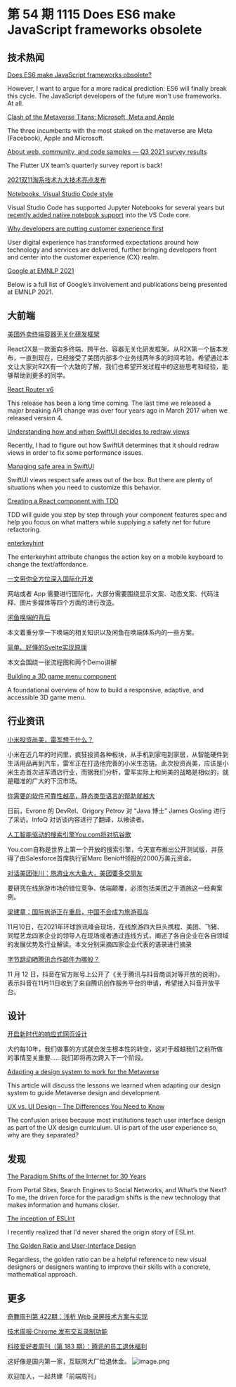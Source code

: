 # 第 54 期 1115 Does ES6 make JavaScript frameworks obsolete
## 技术热闻
[Does ES6 make JavaScript frameworks obsolete?](https://stackoverflow.blog/2021/11/10/does-es6-make-javascript-frameworks-obsolete/)

However, I want to argue for a more radical prediction: ES6 will finally break this cycle. The JavaScript developers of the future won’t use frameworks. At all.

[Clash of the Metaverse Titans: Microsoft, Meta and Apple](https://medium.com/building-the-metaverse/clash-of-the-metaverse-titans-microsoft-meta-and-apple-ce505b010376)

The three incumbents with the most staked on the metaverse are Meta (Facebook), Apple and Microsoft.

[About web, community, and code samples — Q3 2021 survey results](https://medium.com/flutter/about-web-community-and-code-samples-q3-2021-survey-results-b67f5b997dca)

The Flutter UX team’s quarterly survey report is back!

[2021双11淘系技术九大技术亮点发布](https://mp.weixin.qq.com/s/zij3W4LmRQ4ta3F5UnXkqg)


[Notebooks, Visual Studio Code style](https://code.visualstudio.com/blogs/2021/11/08/custom-notebooks)

Visual Studio Code has supported Jupyter Notebooks for several years but [recently added native notebook support](https://code.visualstudio.com/blogs/2021/08/05/notebooks) into the VS Code core.

[Why developers are putting customer experience first](https://www.elastic.co/cn/blog/why-developers-are-putting-customer-experience-first)

User digital experience has transformed expectations around how technology and services are delivered, further bringing developers front and center into the customer experience (CX) realm.

[Google at EMNLP 2021](https://ai.googleblog.com/2021/11/google-at-emnlp-2021.html)

Below is a full list of Google’s involvement and publications being presented at EMNLP 2021.

## 大前端
[美团外卖终端容器无关化研发框架](https://tech.meituan.com/2021/11/11/meituan-waimai-containerless-framework.html)

React2X是一款面向多终端、跨平台、容器无关化研发框架。从R2X第一个版本发布，一直到现在，已经接受了美团内部多个业务线两年多的时间考验。希望通过本文让大家对R2X有一个大致的了解，我们也希望开发过程中的这些思考和经验，能够帮助到更多的同学。

[React Router v6](https://remix.run/blog/react-router-v6)

This release has been a long time coming. The last time we released a major breaking API change was over four years ago in March 2017 when we released version 4.

[Understanding how and when SwiftUI decides to redraw views](https://www.donnywals.com/understanding-how-and-when-swiftui-decides-to-redraw-views/)

Recently, I had to figure out how SwiftUI determines that it should redraw views in order to fix some performance issues.

[Managing safe area in SwiftUI](https://swiftwithmajid.com/2021/11/03/managing-safe-area-in-swiftui/)

SwiftUI views respect safe areas out of the box. But there are plenty of situations when you need to customize this behavior.

[Creating a React component with TDD](https://dev.to/mbarzeev/creating-a-react-component-with-tdd-2jn8)

TDD will guide you step by step through your component features spec and help you focus on what matters while supplying a safety net for future refactoring.

[enterkeyhint](https://css-tricks.com/enterkeyhint/)

The enterkeyhint attribute changes the action key on a mobile keyboard to change the text/affordance.

[一文带你全方位深入国际化开发](https://mp.weixin.qq.com/s/3ljIuXROwEhZWf76Oyg8bw)

网站或者 App 需要进行国际化，大部分需要围绕显示文案、动态文案、代码注释、图片多媒体等四个方面的进行改造。

[闲鱼唤端的背后](https://mp.weixin.qq.com/s/MQ2XlroLF6vhM7qP1H-tBQ)

本文着重分享一下唤端的相关知识以及闲鱼在唤端体系内的一些方案。

[简单、好懂的Svelte实现原理](https://mp.weixin.qq.com/s/6nS6jI-1Q0BOkxEQ1HmD_A)

本文会围绕一张流程图和两个Demo讲解

[Building a 3D game menu component](https://web.dev/building-a-3d-game-menu-component/)

A foundational overview of how to build a responsive, adaptive, and accessible 3D game menu.

## 行业资讯
[小米投资尚美，雷军想干什么？](https://mp.weixin.qq.com/s/Lk5nMjpWSoXOnAxMFVwGyA)

小米在近几年的时间里，疯狂投资各种板块，从手机到家电到家居，从智能硬件到生活用品再到汽车，雷军正在打造他完善的小米生态链。此次投资尚美，应该是小米生态首次进军酒店行业，而据我们分析，雷军实际上和尚美的战略是相似的，就是瞄准的广大的下沉市场。

[你需要的软件可靠性越高，静态类型语言的帮助就越大](https://mp.weixin.qq.com/s/WxoT7psyV1lAclN3N32-ZQ)

日前，Evrone 的 DevRel、Grigory Petrov 对 “Java 博士” James Gosling 进行了采访。InfoQ 对访谈内容进行了翻译，以飨读者。

[人工智能驱动的搜索引擎You.com将对抗谷歌](https://www.toutiao.com/i7028624323694821918/)

You.com自称是世界上第一个开放的搜索引擎，今天宣布推出公开测试版，并获得了由Salesforce首席执行官Marc Benioff领投的2000万美元资金。

[对话美团张川：旅游业水大鱼大，美团要多交朋友](https://mp.weixin.qq.com/s/OYmMY0gQZwqxEGhIfxfDIw)

要研究在线旅游市场的错位竞争、低端颠覆，必须包括美团之于酒旅这一经典案例。

[梁建章：国际旅游正在重启，中国不会成为旅游孤岛](https://mp.weixin.qq.com/s/kgt033Q8PoDdst-0hy0xeQ)

11月10日，在2021年环球旅讯峰会现场，在线旅游四大巨头携程、美团、飞猪、同程艺龙四家企业的领导人在现场或者通过连线方式，阐述了各自企业在各自领域的发展优势及行业解读。本文分别采摘四家企业代表的语录进行摘录

[字节跳动晒腾讯合作邮件为哪般？](https://mp.weixin.qq.com/s/YRaCP_snJqbwSX3IusIblA)

11 月 12 日，抖音在官方账号上公开了《关于腾讯与抖音商谈对等开放的说明》，表示抖音在11月11日收到了来自腾讯创作服务平台的申请，希望接入抖音开放平台。

## 设计
[开启新时代的响应式网页设计](https://mp.weixin.qq.com/s/DELQf9aVd9EOaOq49Q_7uQ)

大约每10年，我们做事的方式就会发生根本性的转变，这对于超越我们之前所做的事情至关重要……我们即将再次跨入下一个阶段。

[Adapting a design system to work for the Metaverse](https://stackoverflow.blog/2021/11/08/adapting-a-design-system-to-work-for-the-metaverse/)

This article will discuss the lessons we learned when adapting our design system to guide Metaverse design and development.

[UX vs. UI Design – The Differences You Need to Know](https://www.uxpin.com/studio/blog/ux-vs-ui-differences/)

The confusion arises because most institutions teach user interface design as part of the UX design curriculum. UI is part of the user experience so, why are they separated?

## 发现
[The Paradigm Shifts of the Internet for 30 Years](https://medium.com/swlh/paradigm-shifts-of-the-internet-from-portal-sites-search-engines-to-social-networks-whats-next-54f75abf1620)

From Portal Sites, Search Engines to Social Networks, and What’s the Next? To me, the driven force for the paradigm shifts is the new technology that makes information and humans closer.

[The inception of ESLint](https://eslint.org/blog/2021/11/the-inception-of-eslint)

I recently realized that I'd never shared the origin story of ESLint.

[The Golden Ratio and User-Interface Design](https://www.nngroup.com/articles/golden-ratio-ui-design/)

Regardless, the golden ratio can be a helpful reference to new visual designers or designers wanting to improve their skills with a concrete, mathematical approach.

## 更多
[奇舞周刊第 422期：浅析 Web 录屏技术方案与实现](https://mp.weixin.qq.com/s/ITLgXWWjQ1a_DsYpsQBggQ)


[技术周报·Chrome 发布交互录制功能](https://mp.weixin.qq.com/s/JSNCP79ERn1d4qgI3DCLGA)


[科技爱好者周刊（第 183 期）：腾讯的员工退休福利](http://www.ruanyifeng.com/blog/2021/11/weekly-issue-183.html)

这好像是国内第一家，互联网大厂给退休金。
![image.png](https://cdn.nlark.com/yuque/0/2020/png/85771/1605930034828-7fc81343-651f-4a15-8465-eebe5a23cf61.png#height=31&id=C5Hpa&margin=%5Bobject%20Object%5D&name=image.png&originHeight=90&originWidth=2186&originalType=binary&ratio=1&size=14325&status=done&style=none&width=746)


欢迎加入，一起共建「前端周刊」
